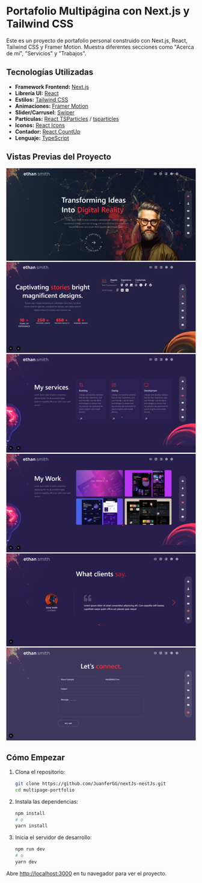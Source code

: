 # Portafolio Multipágina con Next.js y Tailwind CSS

Este es un proyecto de portafolio personal construido con Next.js, React, Tailwind CSS y Framer Motion. Muestra diferentes secciones como "Acerca de mí", "Servicios" y "Trabajos".

## Tecnologías Utilizadas

*   **Framework Frontend:** [Next.js](https://nextjs.org/)
*   **Librería UI:** [React](https://reactjs.org/)
*   **Estilos:** [Tailwind CSS](https://tailwindcss.com/)
*   **Animaciones:** [Framer Motion](https://www.framer.com/motion/)
*   **Slider/Carrusel:** [Swiper](https://swiperjs.com/)
*   **Partículas:** [React TSParticles](https://github.com/matteobruni/tsparticles) / [tsparticles](https://github.com/matteobruni/tsparticles)
*   **Iconos:** [React Icons](https://react-icons.github.io/react-icons/)
*   **Contador:** [React CountUp](https://github.com/glennreyes/react-countup)
*   **Lenguaje:** [TypeScript](https://www.typescriptlang.org/)

## Vistas Previas del Proyecto

![Vista Previa 1](./public/img-1.png)
![Vista Previa 2](./public/img-2.png)
![Vista Previa 3](./public/img-3.png)
![Vista Previa 4](./public/img-4.png)
![Vista Previa 5](./public/img-5.png)
![Vista Previa 6](./public/img-6.png)

## Cómo Empezar

1.  Clona el repositorio:
    ```bash
    git clone https://github.com/JuanferGG/nextJs-nestJs.git
    cd multipage-portfolio
    ```
2.  Instala las dependencias:
    ```bash
    npm install
    # o
    yarn install
    ```
3.  Inicia el servidor de desarrollo:
    ```bash
    npm run dev
    # o
    yarn dev
    ```

Abre [http://localhost:3000](http://localhost:3000) en tu navegador para ver el proyecto.